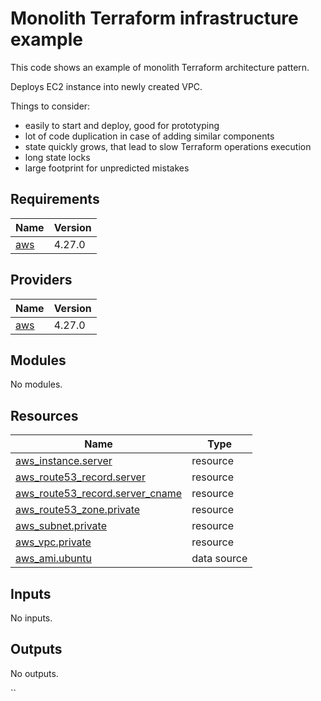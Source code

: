 # Monolith Terraform infrastructure example

This code shows an example of monolith Terraform architecture pattern.

Deploys EC2 instance into newly created VPC.

Things to consider:
- easily to start and deploy, good for prototyping
- lot of code duplication in case of adding similar components
- state quickly grows, that lead to slow Terraform operations execution
- long state locks
- large footprint for unpredicted mistakes

<!-- BEGINNING OF PRE-COMMIT-TERRAFORM DOCS HOOK -->
## Requirements

| Name | Version |
|------|---------|
| <a name="requirement_aws"></a> [aws](#requirement\_aws) | 4.27.0 |

## Providers

| Name | Version |
|------|---------|
| <a name="provider_aws"></a> [aws](#provider\_aws) | 4.27.0 |

## Modules

No modules.

## Resources

| Name | Type |
|------|------|
| [aws_instance.server](https://registry.terraform.io/providers/hashicorp/aws/4.27.0/docs/resources/instance) | resource |
| [aws_route53_record.server](https://registry.terraform.io/providers/hashicorp/aws/4.27.0/docs/resources/route53_record) | resource |
| [aws_route53_record.server_cname](https://registry.terraform.io/providers/hashicorp/aws/4.27.0/docs/resources/route53_record) | resource |
| [aws_route53_zone.private](https://registry.terraform.io/providers/hashicorp/aws/4.27.0/docs/resources/route53_zone) | resource |
| [aws_subnet.private](https://registry.terraform.io/providers/hashicorp/aws/4.27.0/docs/resources/subnet) | resource |
| [aws_vpc.private](https://registry.terraform.io/providers/hashicorp/aws/4.27.0/docs/resources/vpc) | resource |
| [aws_ami.ubuntu](https://registry.terraform.io/providers/hashicorp/aws/4.27.0/docs/data-sources/ami) | data source |

## Inputs

No inputs.

## Outputs

No outputs.
<!-- END OF PRE-COMMIT-TERRAFORM DOCS HOOK -->
``
